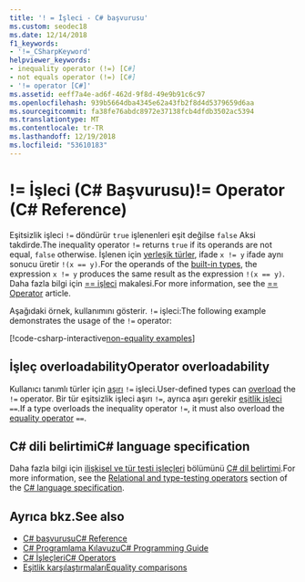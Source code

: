 ```yaml
---
title: '! = İşleci - C# başvurusu'
ms.custom: seodec18
ms.date: 12/14/2018
f1_keywords:
- '!=_CSharpKeyword'
helpviewer_keywords:
- inequality operator (!=) [C#]
- not equals operator (!=) [C#]
- '!= operator [C#]'
ms.assetid: eeff7a4e-ad6f-462d-9f8d-49e9b91c6c97
ms.openlocfilehash: 939b5664dba4345e62a43fb2f8d4d5379659d6aa
ms.sourcegitcommit: fa38fe76abdc8972e37138fcb4dfdb3502ac5394
ms.translationtype: MT
ms.contentlocale: tr-TR
ms.lasthandoff: 12/19/2018
ms.locfileid: "53610183"
---
```

# <a name="-operator-c-reference"></a><span data-ttu-id="235c3-102">!= İşleci (C# Başvurusu)</span><span class="sxs-lookup"><span data-stu-id="235c3-102">!= Operator (C# Reference)</span></span>

<span data-ttu-id="235c3-103">Eşitsizlik işleci `!=` döndürür `true` işlenenleri eşit değilse `false` Aksi takdirde.</span><span class="sxs-lookup"><span data-stu-id="235c3-103">The inequality operator `!=` returns `true` if its operands are not equal, `false` otherwise.</span></span> <span data-ttu-id="235c3-104">İşlenen için [yerleşik türler](../keywords/built-in-types-table.md), ifade `x != y` ifade aynı sonucu üretir `!(x == y)`.</span><span class="sxs-lookup"><span data-stu-id="235c3-104">For the operands of the [built-in types](../keywords/built-in-types-table.md), the expression `x != y` produces the same result as the expression `!(x == y)`.</span></span> <span data-ttu-id="235c3-105">Daha fazla bilgi için [== işleci](equality-comparison-operator.md) makalesi.</span><span class="sxs-lookup"><span data-stu-id="235c3-105">For more information, see the [== Operator](equality-comparison-operator.md) article.</span></span>

<span data-ttu-id="235c3-106">Aşağıdaki örnek, kullanımını gösterir. `!=` işleci:</span><span class="sxs-lookup"><span data-stu-id="235c3-106">The following example demonstrates the usage of the `!=` operator:</span></span>

[!code-csharp-interactive[non-equality examples](~/samples/snippets/csharp/language-reference/operators/EqualityAndNonEqualityExamples.cs#NonEquality)]

## <a name="operator-overloadability"></a><span data-ttu-id="235c3-107">İşleç overloadability</span><span class="sxs-lookup"><span data-stu-id="235c3-107">Operator overloadability</span></span>

<span data-ttu-id="235c3-108">Kullanıcı tanımlı türler için [aşırı](../keywords/operator.md) `!=` işleci.</span><span class="sxs-lookup"><span data-stu-id="235c3-108">User-defined types can [overload](../keywords/operator.md) the `!=` operator.</span></span> <span data-ttu-id="235c3-109">Bir tür eşitsizlik işleci aşırı `!=`, ayrıca aşırı gerekir [eşitlik işleci](equality-comparison-operator.md) `==`.</span><span class="sxs-lookup"><span data-stu-id="235c3-109">If a type overloads the inequality operator `!=`, it must also overload the [equality operator](equality-comparison-operator.md) `==`.</span></span>

## <a name="c-language-specification"></a><span data-ttu-id="235c3-110">C# dili belirtimi</span><span class="sxs-lookup"><span data-stu-id="235c3-110">C# language specification</span></span>

<span data-ttu-id="235c3-111">Daha fazla bilgi için [ilişkisel ve tür testi işleçleri](~/_csharplang/spec/expressions.md#relational-and-type-testing-operators) bölümünü [ C# dil belirtimi](../language-specification/index.md).</span><span class="sxs-lookup"><span data-stu-id="235c3-111">For more information, see the [Relational and type-testing operators](~/_csharplang/spec/expressions.md#relational-and-type-testing-operators) section of the [C# language specification](../language-specification/index.md).</span></span>

## <a name="see-also"></a><span data-ttu-id="235c3-112">Ayrıca bkz.</span><span class="sxs-lookup"><span data-stu-id="235c3-112">See also</span></span>

- [<span data-ttu-id="235c3-113">C# başvurusu</span><span class="sxs-lookup"><span data-stu-id="235c3-113">C# Reference</span></span>](../index.md)
- [<span data-ttu-id="235c3-114">C# Programlama Kılavuzu</span><span class="sxs-lookup"><span data-stu-id="235c3-114">C# Programming Guide</span></span>](../../programming-guide/index.md)
- [<span data-ttu-id="235c3-115">C# İşleçleri</span><span class="sxs-lookup"><span data-stu-id="235c3-115">C# Operators</span></span>](index.md)
- [<span data-ttu-id="235c3-116">Eşitlik karşılaştırmaları</span><span class="sxs-lookup"><span data-stu-id="235c3-116">Equality comparisons</span></span>](../../programming-guide/statements-expressions-operators/equality-comparisons.md)
